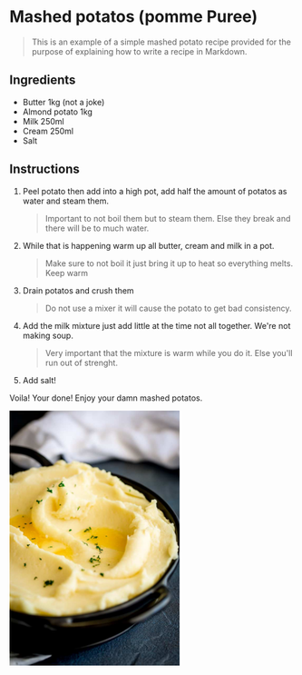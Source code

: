 # Mashed potatos (pomme Puree)

> This is an example of a simple mashed potato recipe provided for the purpose of explaining how to write a recipe in Markdown.

## Ingredients

- Butter 1kg (not a joke)
- Almond potato 1kg
- Milk 250ml
- Cream 250ml
- Salt

## Instructions

1. Peel potato then add into a high pot, add half the amount of potatos as water and steam them.
   > Important to not boil them but to steam them. Else they break and there will be to much water.
2. While that is happening warm up all butter, cream and milk in a pot.
   > Make sure to not boil it just bring it up to heat so everything melts. Keep warm

3. Drain potatos and crush them
    > Do not use a mixer it will cause the potato to get bad consistency.
   
5. Add the milk mixture just add little at the time not all together. We're not making soup.
    > Very important that the mixture is warm while you do it. Else you'll run out of strenght.

6. Add salt!


Voila! Your done! Enjoy your damn mashed potatos.

<img src="Mashed-Potato.jpg" alt="potatos" width="300"/>